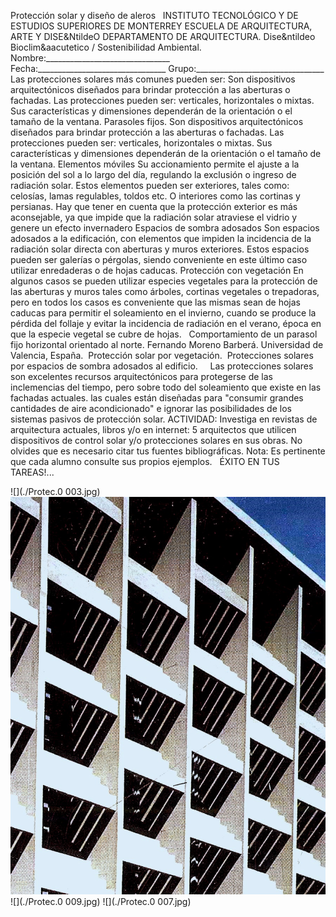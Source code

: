  Protección solar y diseño de aleros   INSTITUTO TECNOLÓGICO Y DE ESTUDIOS SUPERIORES DE MONTERREY ESCUELA DE ARQUITECTURA, ARTE Y DISE&NtildeO DEPARTAMENTO DE ARQUITECTURA. Dise&ntildeo Bioclim&aacutetico / Sostenibilidad Ambiental. Nombre:_______________________________ Fecha:________________________________ Grupo:________________________________ Las protecciones solares más comunes pueden ser: Son dispositivos arquitectónicos diseñados para brindar protección a las aberturas o fachadas. Las protecciones pueden ser: verticales, horizontales o mixtas. Sus características y dimensiones dependerán de la orientación o el tamaño de la ventana. Parasoles fijos. Son dispositivos arquitectónicos diseñados para brindar protección a las aberturas o fachadas. Las protecciones pueden ser: verticales, horizontales o mixtas. Sus características y dimensiones dependerán de la orientación o el tamaño de la ventana. Elementos móviles Su accionamiento permite el ajuste a la posición del sol a lo largo del día, regulando la exclusión o ingreso de radiación solar. Estos elementos pueden ser exteriores, tales como: celosías, lamas regulables, toldos etc. O interiores como las cortinas y persianas. Hay que tener en cuenta que la protección exterior es más aconsejable, ya que impide que la radiación solar atraviese el vidrio y genere un efecto invernadero Espacios de sombra adosados Son espacios adosados a la edificación, con elementos que impiden la incidencia de la radiación solar directa con aberturas y muros exteriores. Estos espacios pueden ser galerías o pérgolas, siendo conveniente en este último caso utilizar enredaderas o de hojas caducas. Protección con vegetación En algunos casos se pueden utilizar especies vegetales para la protección de las aberturas y muros tales como árboles, cortinas vegetales o trepadoras, pero en todos los casos es conveniente que las mismas sean de hojas caducas para permitir el soleamiento en el invierno, cuando se produce la pérdida del follaje y evitar la incidencia de radiación en el verano, época en que la especie vegetal se cubre de hojas.   Comportamiento de un parasol fijo horizontal orientado al norte. Fernando Moreno Barberá. Universidad de Valencia, España.  Protección solar por vegetación.  Protecciones solares por espacios de sombra adosados al edificio.     Las protecciones solares son excelentes recursos arquitectónicos para protegerse de las inclemencias del tiempo, pero sobre todo del soleamiento que existe en las fachadas actuales. las cuales están diseñadas para "consumir grandes cantidades de aire acondicionado" e ignorar las posibilidades de los sistemas pasivos de protección solar. ACTIVIDAD: Investiga en revistas de arquitectura actuales, libros y/o en internet: 5 arquitectos que utilicen dispositivos de control solar y/o protecciones solares en sus obras. No olvides que es necesario citar tus fuentes bibliográficas. Nota: Es pertinente que cada alumno consulte sus propios ejemplos.   ÉXITO EN TUS TAREAS!...   

![](./Protec.0 003.jpg)
![](./morenobarbera.jpg)
![](./Protec.0 009.jpg)
![](./Protec.0 007.jpg)
